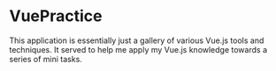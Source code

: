 # VuePractice
This application is essentially just a gallery of various Vue.js tools and techniques. It served to help me apply my Vue.js knowledge towards a series of mini tasks.